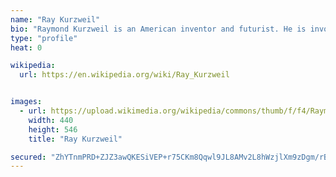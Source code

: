 ```yaml
---
name: "Ray Kurzweil"
bio: "Raymond Kurzweil is an American inventor and futurist. He is involved in fields such as optical character recognition, text-to-speech synthesis, speech recognition technology, and electronic keyboard instruments."
type: "profile"
heat: 0

wikipedia:
  url: https://en.wikipedia.org/wiki/Ray_Kurzweil


images:
  - url: https://upload.wikimedia.org/wikipedia/commons/thumb/f/f4/Raymond_Kurzweil_Fantastic_Voyage.jpg/440px-Raymond_Kurzweil_Fantastic_Voyage.jpg
    width: 440
    height: 546
    title: "Ray Kurzweil"

secured: "ZhYTnmPRD+ZJZ3awQKESiVEP+r75CKm8Qqwl9JL8AMv2L8hWzjlXm9zDgm/rBLqyu6mt6d8R7byUcAUZIYQS56TtYt9A0vGZZ9L7jxOWkAmu5fqEWnYR8MPtDKh18NoKbtmXNyNNV1G2hg6i8s3Uz4Bgp0AIFsj2Eq64n+YCUB4/zgbWzGUtAcEkpVIpaAtM9gNhOxbqSiluhqjNQCG1TDkYoImJiUygoosXpUqDCvHkVH5YIb2L2vaffxs3NyVhNCbnoBlZaQfZ+HMg52f0aA==;EXNewuHJlOMuThnbzZqPJg=="
---
```


